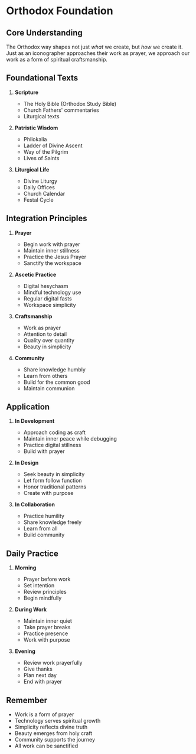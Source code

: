 # Orthodox Foundation

## Core Understanding
The Orthodox way shapes not just *what* we create, but *how* we create it. Just as an iconographer approaches their work as prayer, we approach our work as a form of spiritual craftsmanship.

## Foundational Texts
1. **Scripture**
   - The Holy Bible (Orthodox Study Bible)
   - Church Fathers' commentaries
   - Liturgical texts

2. **Patristic Wisdom**
   - Philokalia
   - Ladder of Divine Ascent
   - Way of the Pilgrim
   - Lives of Saints

3. **Liturgical Life**
   - Divine Liturgy
   - Daily Offices
   - Church Calendar
   - Festal Cycle

## Integration Principles

1. **Prayer**
   - Begin work with prayer
   - Maintain inner stillness
   - Practice the Jesus Prayer
   - Sanctify the workspace

2. **Ascetic Practice**
   - Digital hesychasm
   - Mindful technology use
   - Regular digital fasts
   - Workspace simplicity

3. **Craftsmanship**
   - Work as prayer
   - Attention to detail
   - Quality over quantity
   - Beauty in simplicity

4. **Community**
   - Share knowledge humbly
   - Learn from others
   - Build for the common good
   - Maintain communion

## Application

1. **In Development**
   - Approach coding as craft
   - Maintain inner peace while debugging
   - Practice digital stillness
   - Build with prayer

2. **In Design**
   - Seek beauty in simplicity
   - Let form follow function
   - Honor traditional patterns
   - Create with purpose

3. **In Collaboration**
   - Practice humility
   - Share knowledge freely
   - Learn from all
   - Build community

## Daily Practice

1. **Morning**
   - Prayer before work
   - Set intention
   - Review principles
   - Begin mindfully

2. **During Work**
   - Maintain inner quiet
   - Take prayer breaks
   - Practice presence
   - Work with purpose

3. **Evening**
   - Review work prayerfully
   - Give thanks
   - Plan next day
   - End with prayer

## Remember
- Work is a form of prayer
- Technology serves spiritual growth
- Simplicity reflects divine truth
- Beauty emerges from holy craft
- Community supports the journey
- All work can be sanctified 